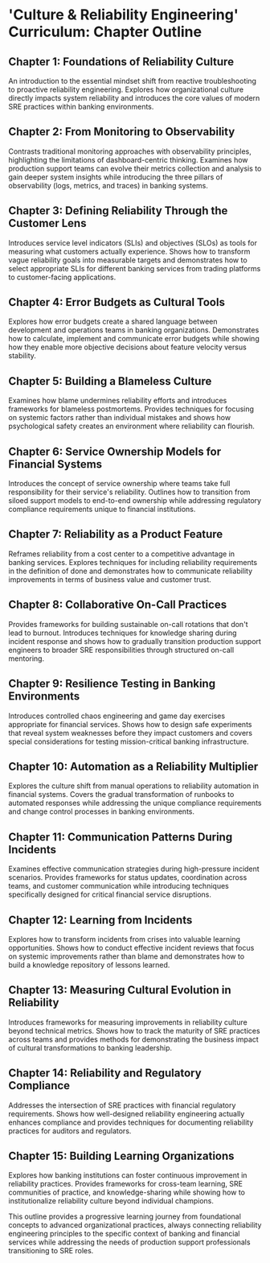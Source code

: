 # 'Culture & Reliability Engineering' Curriculum: Chapter Outline

## Chapter 1: Foundations of Reliability Culture

An introduction to the essential mindset shift from reactive troubleshooting to proactive reliability engineering. Explores how organizational culture directly impacts system reliability and introduces the core values of modern SRE practices within banking environments.

## Chapter 2: From Monitoring to Observability

Contrasts traditional monitoring approaches with observability principles, highlighting the limitations of dashboard-centric thinking. Examines how production support teams can evolve their metrics collection and analysis to gain deeper system insights while introducing the three pillars of observability (logs, metrics, and traces) in banking systems.

## Chapter 3: Defining Reliability Through the Customer Lens

Introduces service level indicators (SLIs) and objectives (SLOs) as tools for measuring what customers actually experience. Shows how to transform vague reliability goals into measurable targets and demonstrates how to select appropriate SLIs for different banking services from trading platforms to customer-facing applications.

## Chapter 4: Error Budgets as Cultural Tools

Explores how error budgets create a shared language between development and operations teams in banking organizations. Demonstrates how to calculate, implement and communicate error budgets while showing how they enable more objective decisions about feature velocity versus stability.

## Chapter 5: Building a Blameless Culture

Examines how blame undermines reliability efforts and introduces frameworks for blameless postmortems. Provides techniques for focusing on systemic factors rather than individual mistakes and shows how psychological safety creates an environment where reliability can flourish.

## Chapter 6: Service Ownership Models for Financial Systems

Introduces the concept of service ownership where teams take full responsibility for their service's reliability. Outlines how to transition from siloed support models to end-to-end ownership while addressing regulatory compliance requirements unique to financial institutions.

## Chapter 7: Reliability as a Product Feature

Reframes reliability from a cost center to a competitive advantage in banking services. Explores techniques for including reliability requirements in the definition of done and demonstrates how to communicate reliability improvements in terms of business value and customer trust.

## Chapter 8: Collaborative On-Call Practices

Provides frameworks for building sustainable on-call rotations that don't lead to burnout. Introduces techniques for knowledge sharing during incident response and shows how to gradually transition production support engineers to broader SRE responsibilities through structured on-call mentoring.

## Chapter 9: Resilience Testing in Banking Environments

Introduces controlled chaos engineering and game day exercises appropriate for financial services. Shows how to design safe experiments that reveal system weaknesses before they impact customers and covers special considerations for testing mission-critical banking infrastructure.

## Chapter 10: Automation as a Reliability Multiplier

Explores the culture shift from manual operations to reliability automation in financial systems. Covers the gradual transformation of runbooks to automated responses while addressing the unique compliance requirements and change control processes in banking environments.

## Chapter 11: Communication Patterns During Incidents

Examines effective communication strategies during high-pressure incident scenarios. Provides frameworks for status updates, coordination across teams, and customer communication while introducing techniques specifically designed for critical financial service disruptions.

## Chapter 12: Learning from Incidents

Explores how to transform incidents from crises into valuable learning opportunities. Shows how to conduct effective incident reviews that focus on systemic improvements rather than blame and demonstrates how to build a knowledge repository of lessons learned.

## Chapter 13: Measuring Cultural Evolution in Reliability

Introduces frameworks for measuring improvements in reliability culture beyond technical metrics. Shows how to track the maturity of SRE practices across teams and provides methods for demonstrating the business impact of cultural transformations to banking leadership.

## Chapter 14: Reliability and Regulatory Compliance

Addresses the intersection of SRE practices with financial regulatory requirements. Shows how well-designed reliability engineering actually enhances compliance and provides techniques for documenting reliability practices for auditors and regulators.

## Chapter 15: Building Learning Organizations

Explores how banking institutions can foster continuous improvement in reliability practices. Provides frameworks for cross-team learning, SRE communities of practice, and knowledge-sharing while showing how to institutionalize reliability culture beyond individual champions.

This outline provides a progressive learning journey from foundational concepts to advanced organizational practices, always connecting reliability engineering principles to the specific context of banking and financial services while addressing the needs of production support professionals transitioning to SRE roles.